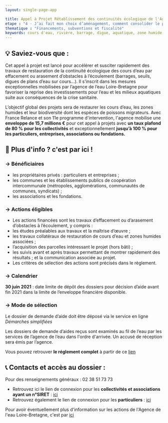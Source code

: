 ```yaml
---
layout: single-page-app

title: Appel à Projet Rétablissement des continuités écologique de l'Agence de l'eau Loire-Bretagne
etape : "4 - J’ai fait mon choix d’aménagement, comment consolider le projet avant d’attaquer les travaux ?"
thematique : "Financements, subventions et fiscalité"
keywords: cours d'eau, rivière, barrage, digue, aquatique, zone humide, biodiversité, poisson, écoulement
---
```


## 💡 Saviez-vous que :

Cet appel à projet est lancé pour accélérer et susciter rapidement des travaux de restauration de la continuité écologique des cours d’eau par effacement ou arasement d’obstacles à l’écoulement (barrages, seuils, digues de plans d’eau sur cours…).
Il s’inscrit dans les mesures exceptionnelles mobilisées par l’agence de l’eau Loire-Bretagne pour favoriser la reprise des investissements pour l’eau et les milieux aquatiques suite aux conséquences de la crise sanitaire.

L’objectif global des projets sera de restaurer les cours d’eau, les zones humides et leur biodiversité dont les espèces de poissons migrateurs.
Avec France Relance et son 11e programme d'intervention, l'agence mobilise une **enveloppe de 15,7 millions €** pour cet appel à projets avec **un taux plafond de 80 % pour les collectivités** et exceptionnellement **jusqu’à 100 % pour les particuliers, entreprises, associations ou fondations.**

## 🚀 Plus d'info ? c'est par ici !

### →  Bénéficiaires

- les propriétaires privés : particuliers et entreprises ;
- les communes et les établissements publics de coopération intercommunale (métropoles, agglomérations, communautés de communes, syndicats) ;
- les associations et les fondations.

### →  Actions éligibles

- Les actions financées sont les travaux d’effacement ou d’arasement d’obstacles à l’écoulement, y compris :
- les études préalables aux travaux et la maîtrise d’œuvre ;
- les travaux collatéraux de restauration de cours d’eau et zones humides associées ;
- l’acquisition des parcelles intéressant le projet (hors bâti) ;
- les suivis avant et après travaux permettant de montrer rapidement des résultats ; et la communication associée au projet.
- Les critères de sélection des actions sont précisés dans le règlement.

### →  Calendrier

**30 juin 2021** : date limite de dépôt des dossiers pour décision d’aide avant fin 2021 dans la limite de l’enveloppe financière disponible.

### →  Mode de sélection

Le dossier de demande d’aide doit être déposé via le service en ligne *Démarches simplifiées*

Les dossiers de demande d’aides reçus sont examinés au fil de l’eau par les services de l’agence de l’eau dans l'ordre d'arrivée. Un accusé de réception sera émis par l’agence.

Vous pouvez retrouver **le réglement complet** à partir de ce [lien](https://sdage-sage.eau-loire-bretagne.fr/files/live/sites/sdage-sage/files/Icono/Aides/11-prog/AAP-AAI%202020/REGL_AAP_mesures_exceptionnelles_continuite.pdf)

## 📞 Contacts et accès au dossier :

Pour des renseignements généraux : 02 38 51 73 73

- Retrouvez ici le lien de connexion pour les **collectivités et associations ayant un n°SIRET** : [ici](https://www.demarches-simplifiees.fr/commencer/agence-eau-lb-aap-maq)
- Retrouvez également le lien de connexion pour les **particuliers** : [ici](https://www.demarches-simplifiees.fr/commencer/agence-eau-lb-aap-maq-particulier)

Pour avoir éventuellement plus d'information sur les actions de l'Agence de l'eau Loire-Bretagne, c'est par [ici](https://aides-redevances.eau-loire-bretagne.fr/home/aides/appels-a-projets/retablissement-de-la-continuite-ecologique.html)
